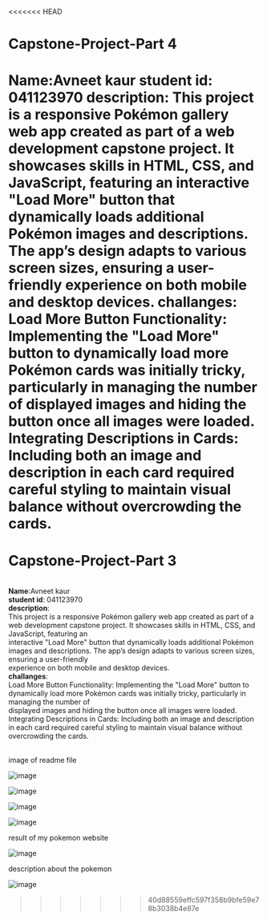 <<<<<<< HEAD
# Capstone-Project-Part 4
 **Name**:Avneet kaur
 **student id**: 041123970
 **description**:
This project is a responsive Pokémon gallery web app created as part of a web development capstone project. It showcases skills in HTML, CSS, and JavaScript, featuring an interactive "Load More" button that dynamically loads additional Pokémon images and descriptions. The app’s design adapts to various screen sizes, ensuring a user-friendly experience on both mobile and desktop devices.
**challanges**:
Load More Button Functionality: Implementing the "Load More" button to dynamically load more Pokémon cards was initially tricky, particularly in managing the number of displayed images and hiding the button once all images were loaded.
Integrating Descriptions in Cards: Including both an image and description in each card required careful styling to maintain visual balance without overcrowding the cards.
=======
# Capstone-Project-Part 3
 <br>**Name**:Avneet kaur
 <br>**student id**: 041123970
 <br>**description**:
<br>This project is a responsive Pokémon gallery web app created as part of a web development capstone project. It showcases skills in HTML, CSS, and JavaScript, featuring an <br>interactive "Load More" button that dynamically loads additional Pokémon images and descriptions. The app’s design adapts to various screen sizes, ensuring a user-friendly <br>experience on both mobile and desktop devices.
<br>**challanges**:
<br>Load More Button Functionality: Implementing the "Load More" button to dynamically load more Pokémon cards was initially tricky, particularly in managing the number of <br>displayed images and hiding the button once all images were loaded.
<br>Integrating Descriptions in Cards: Including both an image and description in each card required careful styling to maintain visual balance without overcrowding the cards.

<br>image of readme file

![image](https://github.com/user-attachments/assets/89fef538-f92c-4138-a7bf-c89f618d5a2f)

![image](https://github.com/user-attachments/assets/dbd603b6-fc68-4565-9b8b-4529dd772e97)

![image](https://github.com/user-attachments/assets/cb12663d-fd38-48d0-a1cf-d6a89b840bae)

![image](https://github.com/user-attachments/assets/5abc3e45-923a-4e6e-8201-950478252e07)

result of my pokemon website

![image](https://github.com/user-attachments/assets/4cee3037-9faf-4446-8987-1d7b46062b43)

description about the pokemon

![image](https://github.com/user-attachments/assets/8a1a0952-df73-4633-ad16-052f20465ba6)


>>>>>>> 40d88559effc597f358b9bfe59e78b3038b4e87e
